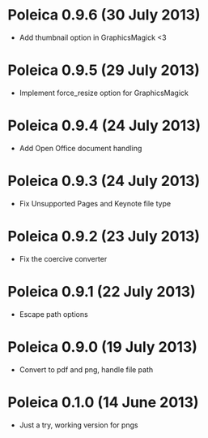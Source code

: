 # Poleica 0.9.6 (30 July 2013)
* Add thumbnail option in GraphicsMagick <3
# Poleica 0.9.5 (29 July 2013)
* Implement force_resize option for GraphicsMagick
# Poleica 0.9.4 (24 July 2013)
* Add Open Office document handling
# Poleica 0.9.3 (24 July 2013)
* Fix Unsupported Pages and Keynote file type
# Poleica 0.9.2 (23 July 2013)
* Fix the coercive converter
# Poleica 0.9.1 (22 July 2013)
* Escape path options
# Poleica 0.9.0 (19 July 2013)
* Convert to pdf and png, handle file path
# Poleica 0.1.0 (14 June 2013)
* Just a try, working version for pngs
